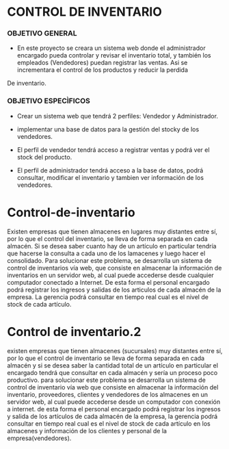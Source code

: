 # CONTROL DE INVENTARIO

### OBJETIVO GENERAL
- En este proyecto se creara un sistema web donde el administrador encargado pueda controlar y revisar el inventario total, y también los empleados (Vendedores) puedan registrar las ventas. Asi se incrementara el control de los productos y reducir la perdida

De inventario.



### OBJETIVO ESPECÌFICOS

- Crear un sistema web que tendrá 2 perfiles: Vendedor y Administrador.

- implementar una base de datos para la gestión del stocky de los vendedores.

- El perfil de vendedor tendrá acceso a registrar ventas y podrá ver el stock del producto. 

- El perfil de administrador tendrá acceso a la base de datos, podrá consultar, modificar el inventario y tambien ver información de los vendedores.








# Control-de-inventario

Existen empresas que tienen almacenes en lugares muy distantes entre sí, por lo que el control del inventario, se lleva de forma separada en cada almacén. Si se desea saber cuanto hay de un artículo en particular tendría que hacerse la consulta a cada uno de los lamacenes y luego hacer el consolidado. Para solucionar este problema, se desarrolla un sistema de control de inventarios vía web, que consiste en almacenar la información de inventarios en un servidor web, al cual puede accederse desde cualquier computador conectado a Internet. De esta forma el personal encargado podrá registrar los ingresos y salidas de los articulos de cada almacén de la empresa. La gerencia podrá consultar en tiempo real cual es el nivel de stock de cada artículo.

# Control de inventario.2
existen empresas que tienen almacenes (sucursales) muy distantes entre sí, por lo que el control de inventario se lleva de forma separada en cada almacén y si se desea saber la cantidad total de un artículo en particular el encargado tendrá que consultar en cada almacén y sería un proceso poco productivo. para solucionar este problema se desarrolla un sistema de control de inventario vía web que consiste en almacenar la información del inventario, proveedores, clientes y vendedores de los almacenes en un servidor web, al cual puede accederse desde un computador con conexión a internet. de esta forma el personal encargado podrá registrar los ingresos y salida de los artículos de cada almacén de la empresa, la gerencia podrá consultar en tiempo real cual es el nivel de stock de cada artículo en los almacenes y información de los clientes y personal de la empresa(vendedores).